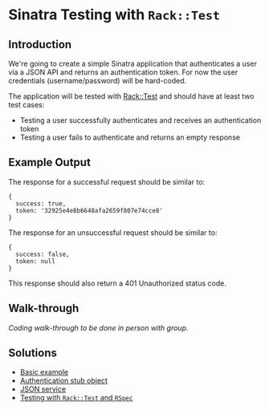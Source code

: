 # Sinatra Testing with `Rack::Test`


## Introduction

We're going to create a simple Sinatra application that authenticates a user via a JSON API and returns an authentication token. For now the user credentials (username/password) will be hard-coded.

The application will be tested with [Rack::Test](https://github.com/brynary/rack-test) and should have at least two test cases:

* Testing a user successfully authenticates and receives an authentication token
* Testing a user fails to authenticate and returns an empty response


## Example Output

The response for a successful request should be similar to:

```
{
  success: true,
  token: '32925e4e8b6648afa2659f807e74cce8'
}
```

The response for an unsuccessful request should be similar to:

```
{
  success: false,
  token: null
}
```

This response should also return a 401 Unauthorized status code.


## Walk-through

_Coding walk-through to be done in person with group._


## Solutions

* [Basic example](1-basic.rb)
* [Authentication stub object](2-authentication-object.rb)
* [JSON service](3-json-service.rb)
* [Testing with `Rack::Test` and `RSpec`](4-testing.rb)
